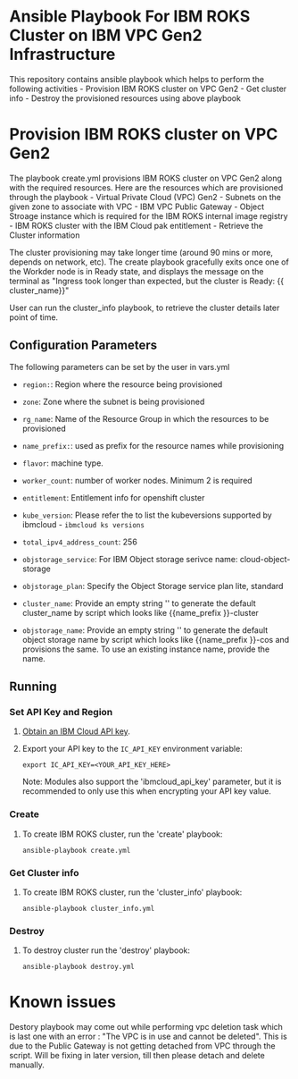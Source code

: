 # Ansible Playbook For IBM ROKS Cluster on IBM VPC Gen2 Infrastructure

This repository contains ansible playbook which helps to perform the following activities
    - Provision IBM ROKS cluster on VPC Gen2 
    - Get cluster info
    - Destroy the provisioned resources using above playbook 


# Provision IBM ROKS cluster on VPC Gen2 

The playbook create.yml provisions IBM ROKS cluster on VPC Gen2 along with the required resources.
Here are the resources which are provisioned through the playbook
    - Virtual Private Cloud (VPC) Gen2
    - Subnets on the given zone to associate with VPC
    - IBM VPC Public Gateway
    - Object Stroage instance which is required for the IBM ROKS internal image registry
    - IBM ROKS cluster with the IBM Cloud pak entitlement 
    - Retrieve the Cluster information

The cluster provisioning may take longer time (around 90 mins or more, depends on network, etc). The create playbook gracefully exits once one of the Workder node is in Ready state, and displays the message on the terminal as "Ingress took longer than expected, but the cluster is Ready:  {{ cluster_name}}"

User can run the cluster_info playbook, to retrieve the cluster details later point of time.

## Configuration Parameters

The following parameters can be set by the user in vars.yml

* `region:`: Region where the resource being provisioned
* `zone`: Zone where the subnet is being provisioned
* `rg_name`: Name of the Resource Group in which the resources to be provisioned
* `name_prefix:`:  used as prefix for the resource names while provisioning
* `flavor`: machine type.
* `worker_count`: number of worker nodes. Minimum 2 is required
* `entitlement`: Entitlement info for openshift cluster
* `kube_version`: Please refer the  to list the kubeversions supported by ibmcloud - `ibmcloud ks versions`
* `total_ipv4_address_count`: 256
* `objstorage_service`:  For IBM Object storage serivce name: cloud-object-storage
* `objstorage_plan`: Specify the Object Storage service plan lite, standard

* `cluster_name`: Provide an empty string '' to generate the default cluster_name by script which looks like {{name_prefix }}-cluster
* `objstorage_name`: Provide an empty string '' to generate the default object storage name by script which looks like {{name_prefix }}-cos and provisions the same. To use an existing instance name,  provide the name.



## Running

### Set API Key and Region

1. [Obtain an IBM Cloud API key].

2. Export your API key to the `IC_API_KEY` environment variable:

    ```
    export IC_API_KEY=<YOUR_API_KEY_HERE>
    ```

    Note: Modules also support the 'ibmcloud_api_key' parameter, but it is
    recommended to only use this when encrypting your API key value.

### Create

1. To create IBM ROKS  cluster, run the
   'create' playbook:

    ```
    ansible-playbook create.yml
    ```
### Get Cluster info

1. To create IBM ROKS  cluster, run the
   'cluster_info' playbook:

    ```
    ansible-playbook cluster_info.yml
    ```    

### Destroy

1. To destroy cluster run the 'destroy' playbook:

    ```
    ansible-playbook destroy.yml
    ```
[Obtain an IBM Cloud API key]:https://cloud.ibm.com/docs/iam?topic=iam-userapikey

# Known issues
Destory playbook may come out while performing vpc deletion task which is last one with an error : "The VPC is in use and cannot be deleted".  This is due to the Public Gateway is not getting detached from VPC through the script.  Will be fixing in later version, till then please detach and delete manually. 